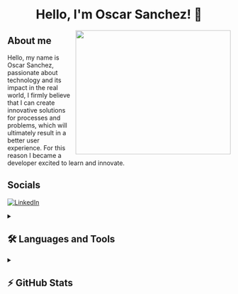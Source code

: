 <h1 align="center">
  Hello, I'm Oscar Sanchez! 👋
</h1>

<img align="right" height="280" width="350" src="https://user-images.githubusercontent.com/58518192/87162442-bf3e8180-c2e7-11ea-9f2a-53a50306b7ce.gif" />

## About me

<p>Hello, my name is Oscar Sanchez, passionate about technology and its impact in the real world, I firmly believe that I can create innovative solutions for processes and problems, which will ultimately result in a better user experience. For this reason I became a developer excited to learn and innovate.</p>

<!--<p align="left">
      <a href="https://github.com/osukarusof?tab=followers">
         <img alt="followers" title="Follow me on Github" src="https://custom-icon-badges.demolab.com/github/followers/osukarusof?color=236ad3&labelColor=1155ba&style=for-the-badge&logo=person-add&label=Follow&logoColor=white"/></a>
         
  <a href="https://github.com/osukarusof?tab=repositories">
    <img alt="total repositories" title="Total stars on GitHub" src="https://custom-icon-badges.demolab.com/github/stars/osukarusof?color=55960c&style=for-the-badge&labelColor=488207&logo=repo"/>
  </a>
</p>-->


## Socials

[![LinkedIn](https://img.shields.io/badge/linkedin-%230077B5.svg?style=for-the-badge&logo=linkedin&logoColor=white)](https://www.linkedin.com/in/oscaredusan/)

<details> 
<summary><h2> 🛠️ Languages and Tools</h2></summary>

![PHP](https://img.shields.io/badge/php-%23777BB4.svg?style=flat-square&logo=php&logoColor=white)
![Laravel](https://img.shields.io/badge/laravel-%23FF2D20.svg?style=flat-square&logo=laravel&logoColor=white)
![Symfony](https://img.shields.io/badge/symfony-%23000000.svg?style=flat-square&logo=symfony&logoColor=white)
![Java](https://img.shields.io/badge/java-%23ED8B00.svg?style=flat-square&logo=openjdk&logoColor=white)
![Spring](https://img.shields.io/badge/spring-%236DB33F.svg?style=flat-square&logo=spring&logoColor=white)
![JavaScript](https://img.shields.io/badge/javascript-%23323330.svg?style=flat-square&logo=javascript&logoColor=%23F7DF1E)
![NestJS](https://img.shields.io/badge/nestjs-%23E0234E.svg?style=flat-square&logo=nestjs&logoColor=white)
![TypeScript](https://img.shields.io/badge/typescript-%23007ACC.svg?style=flat-square&logo=typescript&logoColor=white)

![MySQL](https://img.shields.io/badge/mysql-%2300f.svg?style=flat-square&logo=mysql&logoColor=white)
![Postgres](https://img.shields.io/badge/postgres-%23316192.svg?style=flat-square&logo=postgresql&logoColor=white)
![Oracle](https://img.shields.io/badge/Oracle-F80000?style=flat-square&logo=oracle&logoColor=white)
![MongoDB](https://img.shields.io/badge/MongoDB-%234ea94b.svg?style=flat-square&logo=mongodb&logoColor=white)

![AWS](https://img.shields.io/badge/AWS-%23FF9900.svg?style=flat-square&logo=amazon-aws&logoColor=white)
![RabbitMQ](https://img.shields.io/badge/Rabbitmq-FF6600?style=flat-square&logo=rabbitmq&logoColor=white)
</details>

<details>
  <summary><h2> ⚡ GitHub Stats</h2></summary>
  <img align="left" width="400" alt="Oscar Sanchez's Streak Stats" src="http://github-readme-streak-stats.herokuapp.com?user=osukarusof&theme=dark&card_width=450&mode=weekly" />
  
  <img align="right" width="400" alt="Oscar Sanchez's GitHub Stats" src="https://github-readme-stats.vercel.app/api?username=osukarusof&show_icons=true&theme=dark&width=450" />
  
</details>
